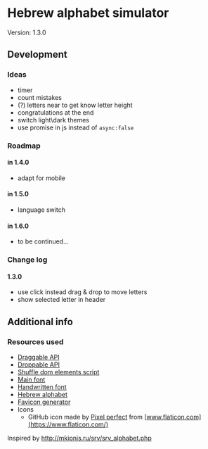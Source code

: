 # Hebrew alphabet simulator

Version: 1.3.0

## Development

### Ideas

- timer
- count mistakes
- (?) letters near to get know letter height
- congratulations at the end
- switch light\dark themes
- use promise in js instead of `async:false`

### Roadmap

#### in 1.4.0

- adapt for mobile

#### in 1.5.0

- language switch

#### in 1.6.0

- to be continued...

### Change log

#### 1.3.0

- use click instead drag & drop to move letters
- show selected letter in header

## Additional info

### Resources used

- [Draggable API](https://api.jqueryui.com/draggable/)
- [Droppable API](https://api.jqueryui.com/droppable/)
- [Shuffle dom elements script](https://css-tricks.com/snippets/jquery/shuffle-dom-elements/)
- [Main font](https://fonts.google.com/specimen/Rubik?query=rubik)
- [Handwritten font](https://alefalefalef.co.il/en/resources/פונטים-בחינם/)
- [Hebrew alphabet](https://en.wikipedia.org/wiki/Hebrew_alphabet)
- [Favicon generator](https://favicon.io/)
- Icons
    - GitHub icon made by [Pixel perfect](https://www.flaticon.com/authors/pixel-perfect) from [www.flaticon.com](https://www.flaticon.com/)

Inspired by <http://mkipnis.ru/srv/srv_alphabet.php>
